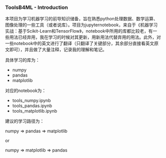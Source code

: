### ToolsB4ML - Introduction

本项目为学习机器学习的前导知识储备，旨在熟悉python处理数据、数学运算、图像处理的一些工具（或者说库）。项目为jupyternotebook，来自于《机器学习实战：基于Scikit-Learn和TensorFlow》，notebook中所用的库都比较老，有一些用法已经弃用，我在学习的时候对其更新，用新用法代替弃用的用法。此外，对一些notebook中的英文进行了翻译（只翻译了关键部分，其余部分直接看英文原文即可），并且做了大量注释，记录我的理解和笔记。

具体学习的库为：

+ numpy
+ pandas
+ matplotlib

对应的notebook为：

+ tools_numpy.ipynb
+ tools_pandas.ipynb
+ tools_matplotlib.ipynb

建议的学习路径为：

numpy => pandas => matplotlib

or

numpy => matplotlib => pandas



